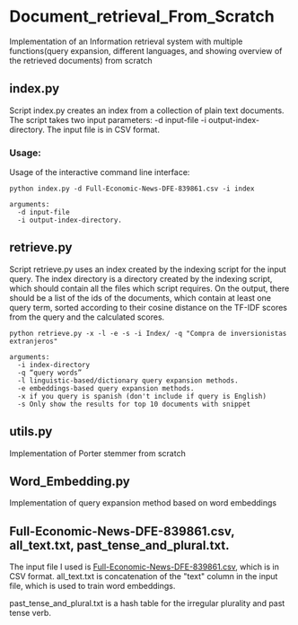 # Document_retrieval_From_Scratch
Implementation of an Information retrieval system with multiple functions(query expansion, different languages, and showing overview of the retrieved documents) from scratch 


## index.py
Script index.py creates an index from a collection of plain text documents. The script takes two input parameters: -d input-file -i output-index-directory. The input file is in CSV format.

### Usage:
Usage of the interactive command line interface:

```
python index.py -d Full-Economic-News-DFE-839861.csv -i index

arguments:
  -d input-file 
  -i output-index-directory.
```

## retrieve.py
Script retrieve.py uses an index created by the indexing script for the input query. The index directory is a directory created by the indexing script, which should contain all the files which script requires. On the output, there should be a list of the ids of the documents, which contain at least one query term, sorted according to their cosine distance on the TF-IDF scores from the query and the calculated scores.

```
python retrieve.py -x -l -e -s -i Index/ -q "Compra de inversionistas extranjeros"

arguments:
  -i index-directory 
  -q “query words”
  -l linguistic-based/dictionary query expansion methods. 
  -e embeddings-based query expansion methods. 
  -x if you query is spanish (don't include if query is English)
  -s Only show the results for top 10 documents with snippet
```
## utils.py
Implementation of Porter stemmer from scratch

## Word_Embedding.py
Implementation of query expansion method based on word embeddings

## Full-Economic-News-DFE-839861.csv, all_text.txt, past_tense_and_plural.txt.
The input file I used is [Full-Economic-News-DFE-839861.csv](https://data.world/crowdflower/economic-news-article-tone), which  is in CSV format.
all_text.txt is concatenation of the "text" column in the input file, which is used to train word embeddings.

past_tense_and_plural.txt is a hash table for the irregular plurality and past tense verb.



